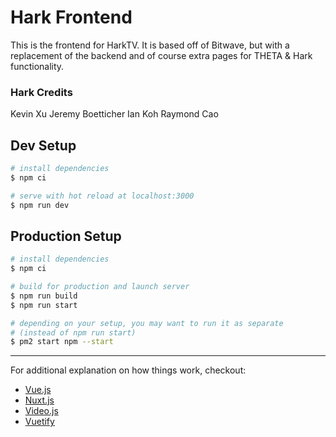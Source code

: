 # Hark Frontend
This is the frontend for HarkTV. It is based off of Bitwave, but with a replacement of the backend and of course extra pages for THETA & Hark functionality.

### Hark Credits
Kevin Xu
Jeremy Boetticher
Ian Koh
Raymond Cao

## Dev Setup

``` bash
# install dependencies
$ npm ci

# serve with hot reload at localhost:3000
$ npm run dev
```

## Production Setup

```bash
# install dependencies
$ npm ci

# build for production and launch server
$ npm run build
$ npm run start

# depending on your setup, you may want to run it as separate
# (instead of npm run start)
$ pm2 start npm --start

```

---

For additional explanation on how things work, checkout: 
- [Vue.js](https://vuejs.org/v2/guide/)
- [Nuxt.js](https://nuxtjs.org)
- [Video.js](https://docs.videojs.com/)
- [Vuetify](https://vuetifyjs.com/)
